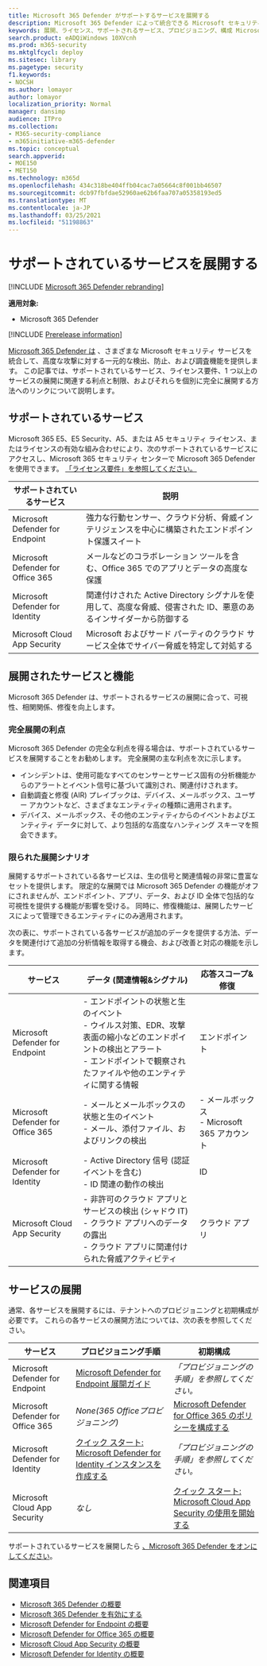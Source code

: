 ```yaml
---
title: Microsoft 365 Defender がサポートするサービスを展開する
description: Microsoft 365 Defender によって統合できる Microsoft セキュリティ サービス、ライセンス要件、展開手順について説明します。
keywords: 展開、ライセンス、サポートされるサービス、プロビジョニング、構成 Microsoft Threat Protection、M365、ライセンス適格性、Microsoft Defender ATP、MDATP、Office 365 ATP、Azure ATP、Microsoft Cloud App Security、MCAS、Advanced Threat Protection、E5、A5、EMS
search.product: eADQiWindows 10XVcnh
ms.prod: m365-security
ms.mktglfcycl: deploy
ms.sitesec: library
ms.pagetype: security
f1.keywords:
- NOCSH
ms.author: lomayor
author: lomayor
localization_priority: Normal
manager: dansimp
audience: ITPro
ms.collection:
- M365-security-compliance
- m365initiative-m365-defender
ms.topic: conceptual
search.appverid:
- MOE150
- MET150
ms.technology: m365d
ms.openlocfilehash: 434c318be404ffb04cac7a05664c8f001bb46507
ms.sourcegitcommit: dcb97fbfdae52960ae62b6faa707a05358193ed5
ms.translationtype: MT
ms.contentlocale: ja-JP
ms.lasthandoff: 03/25/2021
ms.locfileid: "51198863"
---
```

# <a name="deploy-supported-services"></a>サポートされているサービスを展開する

[!INCLUDE [Microsoft 365 Defender rebranding](../includes/microsoft-defender.md)]


**適用対象:**
- Microsoft 365 Defender

[!INCLUDE [Prerelease information](../includes/prerelease.md)]

[Microsoft 365 Defender は](microsoft-365-defender.md) 、さまざまな Microsoft セキュリティ サービスを統合して、高度な攻撃に対する一元的な検出、防止、および調査機能を提供します。 この記事では、サポートされているサービス、ライセンス要件、1 つ以上のサービスの展開に関連する利点と制限、およびそれらを個別に完全に展開する方法へのリンクについて説明します。

## <a name="supported-services"></a>サポートされているサービス
Microsoft 365 E5、E5 Security、A5、または A5 セキュリティ ライセンス、またはライセンスの有効な組み合わせにより、次のサポートされているサービスにアクセスし、Microsoft 365 セキュリティ センターで Microsoft 365 Defender を使用できます。 [「ライセンス要件」を参照してください。](prerequisites.md#licensing-requirements)

| サポートされているサービス | 説明 |
| ------ | ------ |
| Microsoft Defender for Endpoint | 強力な行動センサー、クラウド分析、脅威インテリジェンスを中心に構築されたエンドポイント保護スイート |
|Microsoft Defender for Office 365 | メールなどのコラボレーション ツールを含む、Office 365 でのアプリとデータの高度な保護 |
| Microsoft Defender for Identity | 関連付けされた Active Directory シグナルを使用して、高度な脅威、侵害された ID、悪意のあるインサイダーから防御する |
| Microsoft Cloud App Security | Microsoft およびサード パーティのクラウド サービス全体でサイバー脅威を特定して対処する |

## <a name="deployed-services-and-functionality"></a>展開されたサービスと機能
Microsoft 365 Defender は、サポートされるサービスの展開に合って、可視性、相関関係、修復を向上します。

### <a name="benefits-of-full-deployment"></a>完全展開の利点
Microsoft 365 Defender の完全な利点を得る場合は、サポートされているサービスを展開することをお勧めします。 完全展開の主な利点を次に示します。
- インシデントは、使用可能なすべてのセンサーとサービス固有の分析機能からのアラートとイベント信号に基づいて識別され、関連付けされます。
- 自動調査と修復 (AIR) プレイブックは、デバイス、メールボックス、ユーザー アカウントなど、さまざまなエンティティの種類に適用されます。
- デバイス、メールボックス、その他のエンティティからのイベントおよびエンティティ データに対して、より包括的な高度なハンティング スキーマを照会できます。

### <a name="limited-deployment-scenarios"></a>限られた展開シナリオ
展開するサポートされている各サービスは、生の信号と関連情報の非常に豊富なセットを提供します。 限定的な展開では Microsoft 365 Defender の機能がオフにされませんが、エンドポイント、アプリ、データ、および ID 全体で包括的な可視性を提供する機能が影響を受ける。 同時に、修復機能は、展開したサービスによって管理できるエンティティにのみ適用されます。

次の表に、サポートされている各サービスが追加のデータを提供する方法、データを関連付けて追加の分析情報を取得する機会、および改善と対応の機能を示します。

| サービス | データ (関連情報&シグナル) | 応答スコープ&修復 |
| ------ | ------ | ------ |
| Microsoft Defender for Endpoint | - エンドポイントの状態と生のイベント<br />- ウイルス対策、EDR、攻撃表面の縮小などのエンドポイントの検出とアラート<br />- エンドポイントで観察されたファイルや他のエンティティに関する情報 | エンドポイント |
|Microsoft Defender for Office 365 | - メールとメールボックスの状態と生のイベント<br />- メール、添付ファイル、およびリンクの検出 | - メールボックス<br />- Microsoft 365 アカウント |
| Microsoft Defender for Identity | - Active Directory 信号 (認証イベントを含む)<br />- ID 関連の動作の検出 | ID |
| Microsoft Cloud App Security | - 非許可のクラウド アプリとサービスの検出 (シャドウ IT)<br />- クラウド アプリへのデータの露出<br />- クラウド アプリに関連付けられた脅威アクティビティ | クラウド アプリ |

## <a name="deploy-the-services"></a>サービスの展開
通常、各サービスを展開するには、テナントへのプロビジョニングと初期構成が必要です。 これらの各サービスの展開方法については、次の表を参照してください。

| サービス | プロビジョニング手順 | 初期構成 |
| ------ | ------ | ------ |
| Microsoft Defender for Endpoint | [Microsoft Defender for Endpoint 展開ガイド](../defender-endpoint/deployment-phases.md) | *「プロビジョニングの手順」を参照してください。* |
|Microsoft Defender for Office 365 | *None(365 Officeプロビジョニング)* | [Microsoft Defender for Office 365 のポリシーを構成する](/microsoft-365/security/office-365-security/defender-for-office-365#configure-atp-policies) |
| Microsoft Defender for Identity | [クイック スタート: Microsoft Defender for Identity インスタンスを作成する](/azure-advanced-threat-protection/install-atp-step1) | *「プロビジョニングの手順」を参照してください。* |
| Microsoft Cloud App Security | *なし* | [クイック スタート: Microsoft Cloud App Security の使用を開始する](/cloud-app-security/getting-started-with-cloud-app-security) |

サポートされているサービスを展開したら [、Microsoft 365 Defender をオンにしてください](m365d-enable.md)。

## <a name="related-topics"></a>関連項目

- [Microsoft 365 Defender の概要](microsoft-365-defender.md)
- [Microsoft 365 Defender を有効にする](m365d-enable.md)
- [Microsoft Defender for Endpoint の概要](../defender-endpoint/microsoft-defender-endpoint.md)
- [Microsoft Defender for Office 365 の概要](../office-365-security/defender-for-office-365.md)
- [Microsoft Cloud App Security の概要](/cloud-app-security/what-is-cloud-app-security)
- [Microsoft Defender for Identity の概要](/azure-advanced-threat-protection/what-is-atp)
